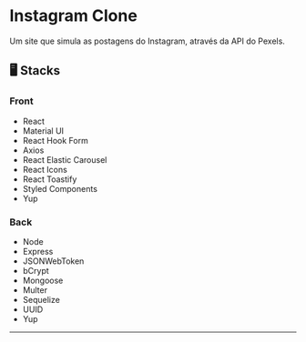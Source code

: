 <h1>Instagram Clone</h1>

<p>Um site que simula as postagens do Instagram, através da API do Pexels.</p>

<h2>🖥️ Stacks</h2>

<h3>Front</h3>

<ul>
  <li>React</li>
  <li>Material UI</li>
  <li>React Hook Form</li>
  <li>Axios</li>
  <li>React Elastic Carousel</li>
  <li>React Icons</li>
  <li>React Toastify</li>
  <li>Styled Components</li>
  <li>Yup</li>
</ul>

<h3>Back</h3>

<ul>
  <li>Node</li>
  <li>Express</li>
  <li>JSONWebToken</li>
  <li>bCrypt</li>
  <li>Mongoose</li>
  <li>Multer</li>
  <li>Sequelize</li>
  <li>UUID</li>
  <li>Yup</li>
</ul>

<hr>
